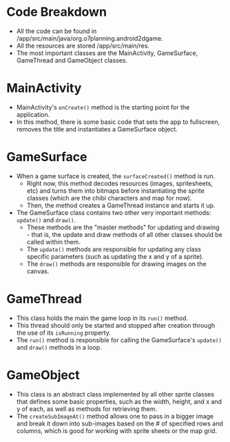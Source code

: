 # Code Breakdown
* All the code can be found in /app/src/main/java/org.o7planning.android2dgame.
* All the resources are stored /app/src/main/res.
* The most important classes are the MainActivity, GameSurface, GameThread and GameObject classes.

# MainActivity
* MainActivity's `onCreate()` method is the starting point for the application.
* In this method, there is some basic code that sets the app to fullscreen, removes the title and instantiates a GameSurface object.

# GameSurface
* When a game surface is created, the `surfaceCreated()` method is run.
    * Right now, this method decodes resources (images, spritesheets, etc) and turns them into bitmaps before instantiating the sprite classes (which are the chibi characters and map for now).
    * Then, the method creates a GameThread instance and starts it up.
* The GameSurface class contains two other very important methods: `update()` and `draw()`.
    * These methods are the "master methods" for updating and drawing - that is, the update and draw methods of all other classes should be called within them.
    * The `update()` methods are responsible for updating any class specific parameters (such as updating the x and y of a sprite).
    * The `draw()` methods are responsible for drawing images on the canvas.

# GameThread
* This class holds the main the game loop in its `run()` method.
* This thread should only be started and stopped after creation through the use of its `isRunning` property.
* The `run()` method is responsible for calling the GameSurface's `update()` and `draw()` methods in a loop.

# GameObject
* This class is an abstract class implemented by all other sprite classes that defines some basic properties, such as the width, height, and x and y of each, as well as methods for retrieving them.
* The `createSubImageAt()` method allows one to pass in a bigger image and break it down into sub-images based on the # of specified rows and columns, which is good for working with sprite sheets or the map grid.